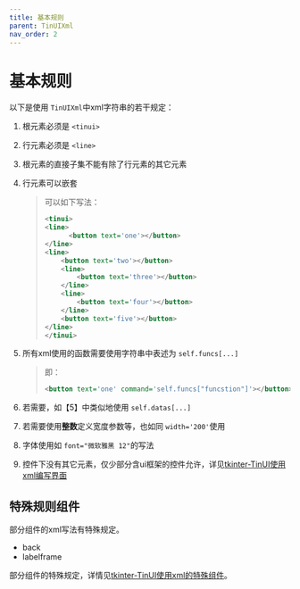 ```yaml
---
title: 基本规则
parent: TinUIXml
nav_order: 2
---
```

# 基本规则

以下是使用 `TinUIXml`中xml字符串的若干规定：

1. 根元素必须是 `<tinui>`

2. 行元素必须是 `<line>`

3. 根元素的直接子集不能有除了行元素的其它元素

4. 行元素可以嵌套

   > 可以如下写法：
   > 
   > ```xml
   > <tinui>
   > <line>
   >       <button text='one'></button>
   > </line>
   > <line>
   >     <button text='two'></button>
   >     <line>
   >         <button text='three'></button>
   >     </line>
   >     <line>
   >         <button text='four'></button>
   >     </line>
   >     <button text='five'></button>
   > </line>
   > </tinui>
   > ```

5. 所有xml使用的函数需要使用字符串中表述为 `self.funcs[...]`

   > 即：
   > 
   > ```xml
   > <button text='one' command='self.funcs["funcstion"]'></button>
   > ```

6. 若需要，如【5】中类似地使用 `self.datas[...]`

7. 若需要使用**整数**定义宽度参数等，也如同 `width='200'`使用

8. 字体使用如 `font="微软雅黑 12"`的写法

9. 控件下没有其它元素，仅少部分含ui框架的控件允许，详见[tkinter-TinUI使用xml编写界面](https://blog.csdn.net/tinga_kilin/article/details/122740802)

## 特殊规则组件

部分组件的xml写法有特殊规定。

- back
- labelframe

部分组件的特殊规定，详情见[tkinter-TinUI使用xml的特殊组件](https://blog.csdn.net/tinga_kilin/article/details/122740802#_481)。
